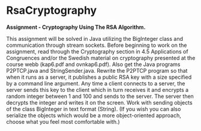 # RsaCryptography
**Assignment - Cryptography Using The RSA Algorithm.**

This assignment will be solved in Java utilizing the BigInteger class and communication through stream sockets. Before beginning to work on the assignment, read through the Cryptography section in 4.5 Applications of Congruences and/or the
Swedish material on cryptography presented at the course webb (kap6.pdf and ovnkap6.pdf). Also get the
Java programs P2PTCP.java and StringSender.java. Rewrite the P2PTCP program so that when it runs as
a server, it publishes a public RSA key with a size specified by a command line argument. Any time a client
connects to a server, the server sends this key to the client which in turn receives it and encrypts a random
integer between 1 and 100 and sends to the server. The server then decrypts the integer and writes it on the
screen. Work with sending objects of the class BigInteger in text format (String). (If you wish you can also
serialize the objects which would be a more object-oriented approach, choose what you feel most comfortable
with.)
